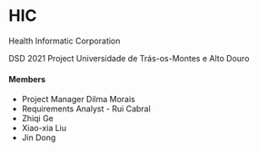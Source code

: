 # HIC
Health Informatic Corporation

DSD 2021 Project
Universidade de Trás-os-Montes e Alto Douro

#### Members
* Project Manager Dilma Morais  
* Requirements Analyst - Rui Cabral  
* Zhiqi Ge  
* Xiao-xia Liu  
* Jin Dong

